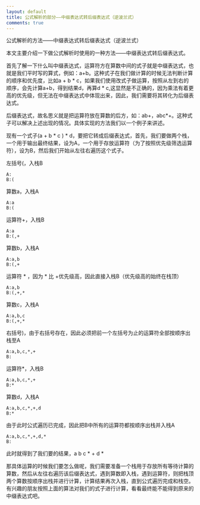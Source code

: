 ```yaml
---
layout: default
title: 公式解析的部分——中缀表达式转后缀表达式（逆波兰式）
comments: true
---
```


公式解析的方法——中缀表达式转后缀表达式（逆波兰式）

本文主要介绍一下做公式解析时使用的一种方法——中缀表达式转后缀表达式。

首先了解一下什么叫中缀表达式，运算符方在算数中间的式子就是中缀表达式，也就是我们平时写的算式，例如：a+b。这种式子在我们做计算的时候无法判断计算的顺序和优先度，比如a + b * c，如果我们使用改式子做运算，按照从左到右的顺序，会先计算a+b，得到结果d，再算d * c,这显然是不正确的，因为乘法有着更高的优先级，但无法在中缀表达式中体现出来，因此，我们需要将其转化为后缀表达式。

后缀表达式，故名思义就是把运算符放在算数的后方，如：ab+，abc*+。这种式子可以解决上述出现的情况。具体实现的方法我们以一个例子来讲述。

现有一个式子(a + b * c ) * d，要把它转成后缀表达式，首先，我们要做两个栈，一个用于输出最终结果，设为A，一个用于存放运算符（为了按照优先级筛选运算符），设为B，然后我们开始从左往右遍历这个式子。

左括号(，入栈B

```
A:
B:(

```
算数a，入栈A

```
A:a
B:(
```

运算符+，入栈B

```
A:a
B:(,+
```
算数b，入栈A


```
A:a,b
B:(,+
```
运算符 * ，因为 * 比 +优先级高，因此直接入栈B（优先级高的始终在栈顶）


```
A:a,b
B:(,+,*
```

算数c，入栈A

```
A:a,b,c
B:(,+,*
```

右括号)，由于右括号存在，因此必须把前一个左括号为止的运算符全部按顺序出栈至A

```
A:a,b,c,*,+
B:
```

运算符*，入栈B

```
A:a,b,c,*,+
B:*
```

算数d，入栈A

```
A:a,b,c,*,+,d
B:*
```

由于此时公式遍历已完成，因此把B中所有的运算符都按顺序出栈并入栈A

```
A:a,b,c,*,+,d,*
B:
```

此时就得到了我们要的结果，a b c * + d *

那具体运算的时候我们要怎么做呢，我们需要准备一个栈用于存放所有等待计算的算数，然后从左往右遍历该后缀表达式，遇到算数即入栈，遇到运算符，则把栈顶两个算数按顺序出栈并进行计算，计算结果再次入栈，直到公式遍历完成和栈空。有兴趣的朋友按照上面的算法对我们的式子进行计算，看看最终能不能得到原来的中缀表达式吧。
